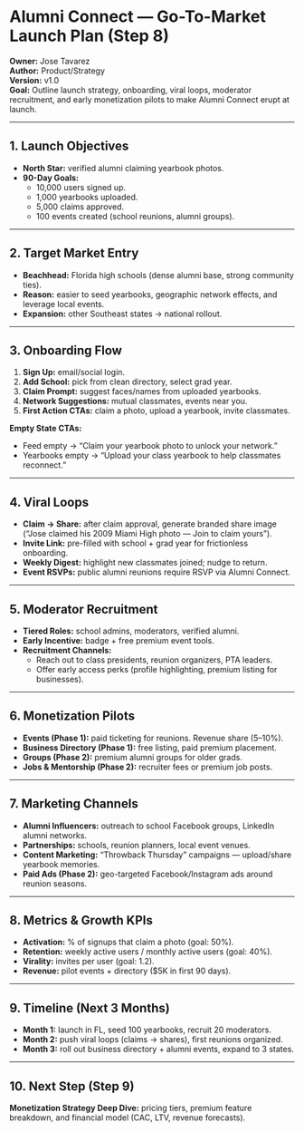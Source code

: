 # Alumni Connect — Go-To-Market Launch Plan (Step 8)

**Owner:** Jose Tavarez  
**Author:** Product/Strategy  
**Version:** v1.0  
**Goal:** Outline launch strategy, onboarding, viral loops, moderator recruitment, and early monetization pilots to make Alumni Connect erupt at launch.

---

## 1. Launch Objectives
- **North Star:** verified alumni claiming yearbook photos.
- **90-Day Goals:**
  - 10,000 users signed up.
  - 1,000 yearbooks uploaded.
  - 5,000 claims approved.
  - 100 events created (school reunions, alumni groups).

---

## 2. Target Market Entry
- **Beachhead:** Florida high schools (dense alumni base, strong community ties).  
- **Reason:** easier to seed yearbooks, geographic network effects, and leverage local events.
- **Expansion:** other Southeast states → national rollout.

---

## 3. Onboarding Flow
1. **Sign Up:** email/social login.
2. **Add School:** pick from clean directory, select grad year.
3. **Claim Prompt:** suggest faces/names from uploaded yearbooks.
4. **Network Suggestions:** mutual classmates, events near you.
5. **First Action CTAs:** claim a photo, upload a yearbook, invite classmates.

**Empty State CTAs:**
- Feed empty → “Claim your yearbook photo to unlock your network.”
- Yearbooks empty → “Upload your class yearbook to help classmates reconnect.”

---

## 4. Viral Loops
- **Claim → Share:** after claim approval, generate branded share image (“Jose claimed his 2009 Miami High photo — Join to claim yours”).
- **Invite Link:** pre-filled with school + grad year for frictionless onboarding.
- **Weekly Digest:** highlight new classmates joined; nudge to return.
- **Event RSVPs:** public alumni reunions require RSVP via Alumni Connect.

---

## 5. Moderator Recruitment
- **Tiered Roles:** school admins, moderators, verified alumni.
- **Early Incentive:** badge + free premium event tools.
- **Recruitment Channels:**
  - Reach out to class presidents, reunion organizers, PTA leaders.
  - Offer early access perks (profile highlighting, premium listing for businesses).

---

## 6. Monetization Pilots
- **Events (Phase 1):** paid ticketing for reunions. Revenue share (5–10%).
- **Business Directory (Phase 1):** free listing, paid premium placement.
- **Groups (Phase 2):** premium alumni groups for older grads.
- **Jobs & Mentorship (Phase 2):** recruiter fees or premium job posts.

---

## 7. Marketing Channels
- **Alumni Influencers:** outreach to school Facebook groups, LinkedIn alumni networks.
- **Partnerships:** schools, reunion planners, local event venues.
- **Content Marketing:** “Throwback Thursday” campaigns — upload/share yearbook memories.
- **Paid Ads (Phase 2):** geo-targeted Facebook/Instagram ads around reunion seasons.

---

## 8. Metrics & Growth KPIs
- **Activation:** % of signups that claim a photo (goal: 50%).
- **Retention:** weekly active users / monthly active users (goal: 40%).
- **Virality:** invites per user (goal: 1.2).
- **Revenue:** pilot events + directory ($5K in first 90 days).

---

## 9. Timeline (Next 3 Months)
- **Month 1:** launch in FL, seed 100 yearbooks, recruit 20 moderators.
- **Month 2:** push viral loops (claims → shares), first reunions organized.
- **Month 3:** roll out business directory + alumni events, expand to 3 states.

---

## 10. Next Step (Step 9)
**Monetization Strategy Deep Dive:** pricing tiers, premium feature breakdown, and financial model (CAC, LTV, revenue forecasts).

